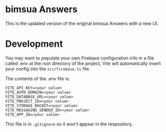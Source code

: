 # bimsua Answers
This is the updated version of the original bimsua Answers with a new UI.

# Development
You may want to populate your own Firebase configuration info
in a file called .env at the root directory of the project, Vite will
automatically insert your config into the ```src/firebase.ts``` file.

The contents of the .env file is:
```
VITE_API_KEY=<your value>
VITE_AUTH_DOMAIN=<your value>
VITE_DATABASE_URL=<your value>
VITE_PROJECT_ID=<your value>
VITE_STORAGE_BUCKET=<your value>
VITE_MESSAGING_SENDER_ID=<your value>
VITE_APP_ID=<your value>
```
This file is in ```.gitignore``` so it won't appear in the respository.